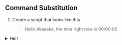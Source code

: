 ## Command Substitution

1. Create a script that looks like this
    >Hello Akasaka, the time right now is 00:00:00
<details>
<summary>Hint</summary>
time=$(date +%H:%m:%S)
</details>

